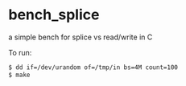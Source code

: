 bench_splice
============

a simple bench for splice vs read/write in C

To run:


``` bash
$ dd if=/dev/urandom of=/tmp/in bs=4M count=100
$ make
```
